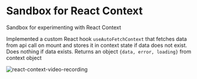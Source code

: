 # Sandbox for React Context

Sandbox for experimenting with React Context

Implemented a custom React hook `useAutoFetchContext` that fetches data from api call on mount and stores it in context state if data does not exist. Does nothing if data exists. Returns an object `{data, error, loading}` from context object

![react-context-video-recording](https://j.gifs.com/oZ8MPj.gif)
